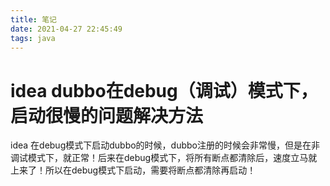```yaml
---
title: 笔记
date: 2021-04-27 22:45:49
tags: java
---
```


# idea dubbo在debug（调试）模式下，启动很慢的问题解决方法



idea 在debug模式下启动dubbo的时候，dubbo注册的时候会非常慢，但是在非调试模式下，就正常！后来在debug模式下，将所有断点都清除后，速度立马就上来了！所以在debug模式下启动，需要将断点都清除再启动！